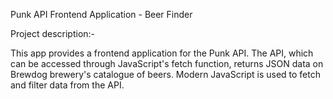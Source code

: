 Punk API Frontend Application - Beer Finder

Project description:-

This app provides a frontend application for the Punk API. The API, which can be accessed through JavaScript's fetch function, returns JSON data on Brewdog brewery's catalogue of beers. Modern JavaScript is used to fetch and filter data from the API.